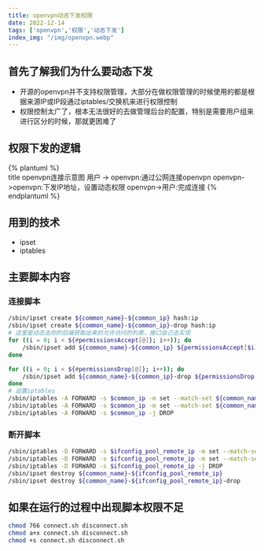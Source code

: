 ```yaml
---
title: openvpn动态下发权限
date: 2022-12-14  
tags: ['openvpn','权限','动态下发']  
index_img: "/img/openvpn.webp"
---
```


## 首先了解我们为什么要动态下发
- 开源的openvpn并不支持权限管理，大部分在做权限管理的时候使用的都是根据来源IP或IP段通过iptables/交换机来进行权限控制
- 权限控制太广了，根本无法很好的去做管理后台的配置，特别是需要用户组来进行区分的时候，那就更困难了

## 权限下发的逻辑

{% plantuml %}  
title openvpn连接示意图
用户 -> openvpn:通过公网连接openvpn
openvpn->openvpn:下发IP地址，设置动态权限
openvpn->用户:完成连接
{% endplantuml %}

## 用到的技术
- ipset
- iptables

## 主要脚本内容
### 连接脚本

```bash
/sbin/ipset create ${common_name}-${common_ip} hash:ip
/sbin/ipset create ${common_name}-${common_ip}-drop hash:ip
# 这里是动态去你的后端获取出来的允许访问的列表，接口自己去实现
for ((i = 0; i < ${#permissionsAccept[@]}; i++)); do
    /sbin/ipset add ${common_name}-${common_ip} ${permissionsAccept[$i]//\"/}
done

for ((i = 0; i < ${#permissionsDrop[@]}; i++)); do
    /sbin/ipset add ${common_name}-${common_ip}-drop ${permissionsDrop[$i]//\"/}
done
# 设置iptables
/sbin/iptables -A FORWARD -s $common_ip -m set --match-set ${common_name}-${common_ip} dst -j ACCEPT
/sbin/iptables -A FORWARD -s $common_ip -m set --match-set ${common_name}-${common_ip}-drop dst -j DROP
/sbin/iptables -A FORWARD -s $common_ip -j DROP
```

### 断开脚本

```bash
/sbin/iptables -D FORWARD -s $ifconfig_pool_remote_ip -m set --match-set ${common_name}-${ifconfig_pool_remote_ip} dst -j ACCEPT
/sbin/iptables -D FORWARD -s $ifconfig_pool_remote_ip -m set --match-set ${common_name}-${ifconfig_pool_remote_ip}-drop dst -j DROP
/sbin/iptables -D FORWARD -s $ifconfig_pool_remote_ip -j DROP
/sbin/ipset destroy ${common_name}-${ifconfig_pool_remote_ip}
/sbin/ipset destroy ${common_name}-${ifconfig_pool_remote_ip}-drop
```

## 如果在运行的过程中出现脚本权限不足
```bash
chmod 766 connect.sh disconnect.sh
chmod a+x connect.sh disconnect.sh
chmod +s connect.sh disconnect.sh
```